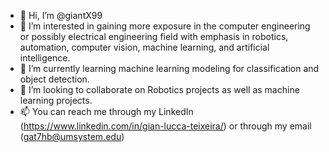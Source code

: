 - 👋 Hi, I’m @giantX99
- 👀 I’m interested in gaining more exposure in the computer engineering or possibly electrical engineering field with emphasis in robotics, automation, computer vision, machine learning, and artificial intelligence.
- 🌱 I’m currently learning machine learning modeling for classification and object detection.
- 💞️ I’m looking to collaborate on Robotics projects as well as machine learning projects.
- 📫 You can reach me through my LinkedIn (https://www.linkedin.com/in/gian-lucca-teixeira/) or through my email (gat7hb@umsystem.edu)

<!---
giantX99/giantX99 is a ✨ special ✨ repository because its `README.md` (this file) appears on your GitHub profile.
You can click the Preview link to take a look at your changes.
--->
